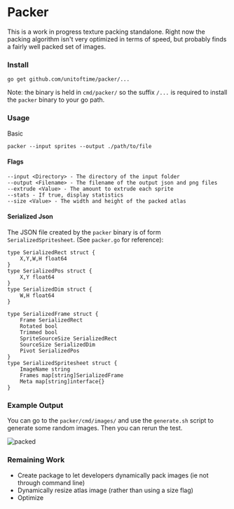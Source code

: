 # Packer
This is a work in progress texture packing standalone. Right now the packing algorithm isn't very optimized in terms of speed, but probably finds a fairly well packed set of images.

### Install
```
go get github.com/unitoftime/packer/...
```
Note: the binary is held in `cmd/packer/` so the suffix `/...` is required to install the `packer` binary to your go path.
### Usage
Basic
```
packer --input sprites --output ./path/to/file
```
#### Flags
```
--input <Directory> - The directory of the input folder
--output <Filename> - The filename of the output json and png files
--extrude <Value> - The amount to extrude each sprite
--stats - If true, display statistics
--size <Value> - The width and height of the packed atlas
```

#### Serialized Json
The JSON file created by the `packer` binary is of form `SerializedSpritesheet`. (See `packer.go` for reference):
```
type SerializedRect struct {
	X,Y,W,H float64
}
type SerializedPos struct {
	X,Y float64
}
type SerializedDim struct {
	W,H float64
}

type SerializedFrame struct {
	Frame SerializedRect
	Rotated bool
	Trimmed bool
	SpriteSourceSize SerializedRect
	SourceSize SerializedDim
	Pivot SerializedPos
}
type SerializedSpritesheet struct {
	ImageName string
	Frames map[string]SerializedFrame
	Meta map[string]interface{}
}
```

### Example Output
You can go to the `packer/cmd/images/` and use the `generate.sh` script to generate some random images. Then you can rerun the test.

![packed](https://user-images.githubusercontent.com/2606873/126796465-2203321e-729f-4811-85e3-8b8ee0661d4e.png)


### Remaining Work
* Create package to let developers dynamically pack images (ie not through command line)
* Dynamically resize atlas image (rather than using a size flag)
* Optimize
